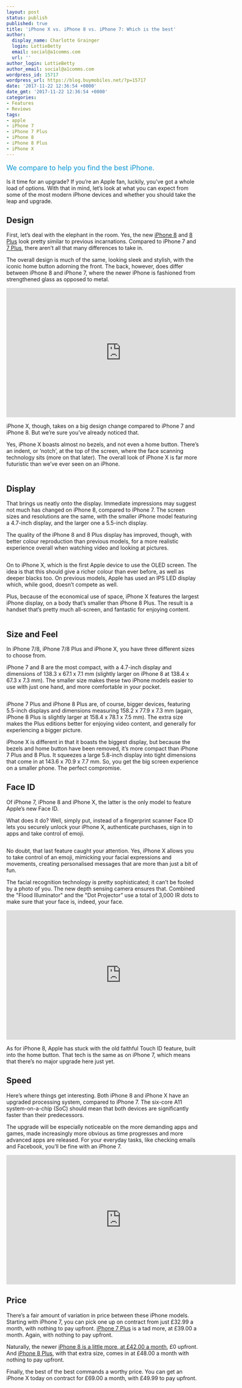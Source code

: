 ```yaml
---
layout: post
status: publish
published: true
title: 'iPhone X vs. iPhone 8 vs. iPhone 7: Which is the best'
author:
  display_name: Charlotte Grainger
  login: LottieBetty
  email: social@a1comms.com
  url: ''
author_login: LottieBetty
author_email: social@a1comms.com
wordpress_id: 15717
wordpress_url: https://blog.buymobiles.net/?p=15717
date: '2017-11-22 12:36:54 +0000'
date_gmt: '2017-11-22 12:36:54 +0000'
categories:
- Features
- Reviews
tags:
- apple
- iPhone 7
- iPhone 7 Plus
- iPhone 8
- iPhone 8 Plus
- iPhone X
---
```

<p><span class="postStandFirst" style="color: #0896d5; line-height: 26px; font-size: 18px;">We compare to help you find the best iPhone.</span></p>
<p>Is it time for an upgrade? If you&rsquo;re an Apple fan, luckily, you&rsquo;ve got a whole load of options. With that in mind, let&rsquo;s look at what you can expect from some of the most modern iPhone devices and whether you should take the leap and upgrade.</p>
<h2>Design</h2>
<p>First, let&rsquo;s deal with the elephant in the room. Yes, the new <a href="https://www.buymobiles.net/apple/iphone-8-64gb-gold" target="_blank" rel="noopener noreferrer">iPhone 8</a> and <a href="https://www.buymobiles.net/apple/iphone-8-plus-64gb-space-grey" target="_blank" rel="noopener noreferrer">8 Plus</a> look pretty similar to previous incarnations. Compared to iPhone 7 and <a href="https://www.buymobiles.net/apple/iphone-7-plus-32gb-black" target="_blank" rel="noopener noreferrer">7 Plus</a>, there aren&rsquo;t all that many differences to take in.</p>
<p>The overall design is much of the same, looking sleek and stylish, with the iconic home button adorning the front. The back, however, does differ between iPhone 8 and iPhone 7, where the newer iPhone is fashioned from strengthened glass as opposed to metal.</p>
<p><iframe src="https://www.youtube.com/embed/k0DN-BZrM4o" width="600" height="338" frameborder="0" allowfullscreen="allowfullscreen"></iframe></p>
<p>iPhone X, though, takes on a big design change compared to iPhone 7 and iPhone 8. But we&rsquo;re sure you&rsquo;ve already noticed that.</p>
<p>Yes, iPhone X boasts almost no bezels, and not even a home button. There&rsquo;s an indent, or &lsquo;notch&rsquo;, at the top of the screen, where the face scanning technology sits (more on that later). The overall look of iPhone X is far more futuristic than we&rsquo;ve ever seen on an iPhone.</p>
<p><img class="aligncenter size-full wp-image-14934" src="https://lh3.googleusercontent.com/bs_AQejjL-g1UzUTaHa8pVnh_JlfDkGp969l2FVyfaflS2O3x0bmHi2-QsJuz347Wb5GS7pe_5Kc5IhxnkNdtUTr=s0" alt="" /></p>
<h2>Display</h2>
<p>That brings us neatly onto the display. Immediate impressions may suggest not much has changed on iPhone 8, compared to iPhone 7. The screen sizes and resolutions are the same, with the smaller iPhone model featuring a 4.7-inch display, and the larger one a 5.5-inch display.</p>
<p>The quality of the iPhone 8 and 8 Plus display has improved, though, with better colour reproduction than previous models, for a more realistic experience overall when watching video and looking at pictures.</p>
<p><img class="aligncenter size-full wp-image-14946" src="https://lh3.googleusercontent.com/1jz1SOKYyM3PYyrmGv1sLmFTEz4GaOm9pLD-BBd0dWIe6PyefSk92fv0lqOzBX4jQX0o4fujZAaEGlYKCgrwcvZf=s0" alt="" /></p>
<p>On to iPhone X, which is the first Apple device to use the OLED screen. The idea is that this should give a richer colour than ever before, as well as deeper blacks too. On previous models, Apple has used an IPS LED display which, while good, doesn&rsquo;t compete as well.</p>
<p>Plus, because of the economical use of space, iPhone X features the largest iPhone display, on a body that&rsquo;s smaller than iPhone 8 Plus. The result is a handset that&rsquo;s pretty much all-screen, and fantastic for enjoying content.</p>
<p><img class="aligncenter size-full wp-image-14933" src="https://lh3.googleusercontent.com/RfiV3K7Qd9y8k8wcW7Z8ODAvabQ5nFBAAfLXS_zqYdPRNEgR_YTRG0rZIfeO9zfdyuELOczxLXUUxPfN8PvWSwzn=s0" alt="" /></p>
<h2>Size and Feel</h2>
<p>In iPhone 7/8, iPhone 7/8 Plus and iPhone X, you have three different sizes to choose from.</p>
<p>iPhone 7 and 8 are the most compact, with a 4.7-inch display and dimensions of 138.3 x 67.1 x 7.1 mm (slightly larger on iPhone 8 at 138.4 x 67.3 x 7.3 mm). The smaller size makes these two iPhone models easier to use with just one hand, and more comfortable in your pocket.</p>
<p><img class="aligncenter size-full wp-image-14944" src="https://lh3.googleusercontent.com/NFEXUcgU1r4eUr9GElCdC4VDBypdqvr78p_n8cZQ4ZDEPQ72CqN_0tOr_HIonaT3D7cBQ7yGDowSjp8pURMQe_MZ=s0" alt="" /></p>
<p>iPhone 7 Plus and iPhone 8 Plus are, of course, bigger devices, featuring 5.5-inch displays and dimensions measuring 158.2 x 77.9 x 7.3 mm (again, iPhone 8 Plus is slightly larger at 158.4 x 78.1 x 7.5 mm). The extra size makes the Plus editions better for enjoying video content, and generally for experiencing a bigger picture.</p>
<p>iPhone X is different in that it boasts the biggest display, but because the bezels and home button have been removed, it&rsquo;s more compact than iPhone 7 Plus and 8 Plus. It squeezes a large 5.8-inch display into tight dimensions that come in at 143.6 x 70.9 x 7.7 mm. So, you get the big screen experience on a smaller phone. The perfect compromise.</p>
<h2>Face ID</h2>
<p>Of iPhone 7, iPhone 8 and iPhone X, the latter is the only model to feature Apple&rsquo;s new Face ID.</p>
<p>What does it do? Well, simply put, instead of a fingerprint scanner Face ID lets you securely unlock your iPhone X, authenticate purchases, sign in to apps and take control of emoji.</p>
<p><img class="aligncenter size-full wp-image-14936" src="https://lh3.googleusercontent.com/_UBvRRgO6WLkTyUxDjr5CbdqUDpRgJgJpbMD_RZeSrurZRgZh4_E0_nN3ViFZGiAvNau7tDJ-yTGkiUgY8c6Dj4=s0" alt="" /></p>
<p>No doubt, that last feature caught your attention. Yes, iPhone X allows you to take control of an emoji, mimicking your facial expressions and movements, creating personalised messages that are more than just a bit of fun.</p>
<p>The facial recognition technology is pretty sophisticated; it can&rsquo;t be fooled by a photo of you. The new depth sensing camera ensures that. Combined the "Flood Illuminator" and the "Dot Projector&rdquo; use a total of 3,000 IR dots to make sure that your face is, indeed, your face.</p>
<p><iframe src="https://www.youtube.com/embed/mW6hFttt_KE" width="600" height="338" frameborder="0" allowfullscreen="allowfullscreen"></iframe></p>
<p>As for iPhone 8, Apple has stuck with the old faithful Touch ID feature, built into the home button. That tech is the same as on iPhone 7, which means that there&rsquo;s no major upgrade here just yet.</p>
<h2>Speed</h2>
<p>Here&rsquo;s where things get interesting. Both iPhone 8 and iPhone X have an upgraded processing system, compared to iPhone 7. The six-core A11 system-on-a-chip (SoC) should mean that both devices are significantly faster than their predecessors.</p>
<p>The upgrade will be especially noticeable on the more demanding apps and games, made increasingly more obvious as time progresses and more advanced apps are released. For your everyday tasks, like checking emails and Facebook, you&rsquo;ll be fine with an iPhone 7.</p>
<p><iframe src="https://www.youtube.com/embed/K4wEI5zhHB0" width="600" height="338" frameborder="0" allowfullscreen="allowfullscreen"></iframe></p>
<h2>Price</h2>
<p>There&rsquo;s a fair amount of variation in price between these iPhone models. Starting with iPhone 7, you can pick one up on contract from just &pound;32.99 a month, with nothing to pay upfront. <a href="https://www.buymobiles.net/apple/iphone-7-plus-32gb-black" target="_blank" rel="noopener noreferrer">iPhone 7 Plus</a> is a tad more, at &pound;39.00 a month. Again, with nothing to pay upfront.</p>
<p>Naturally, the newer <a href="https://www.buymobiles.net/apple/iphone-8-64gb-gold" target="_blank" rel="noopener noreferrer">iPhone 8 is a little more, at &pound;42.00 a month</a>, &pound;0 upfront. And <a href="https://www.buymobiles.net/apple/iphone-8-plus-64gb-space-grey" target="_blank" rel="noopener noreferrer">iPhone 8 Plus</a>, with that extra size, comes in at &pound;48.00 a month with nothing to pay upfront.</p>
<p>Finally, the best of the best commands a worthy price. You can get an iPhone X today on contract for &pound;69.00 a month, with &pound;49.99 to pay upfront.</p>
